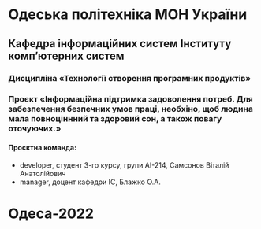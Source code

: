 # Одеська політехніка МОН України
## Кафедра інформаційних систем Інституту комп’ютерних систем
### Дисципліна «Технології створення програмних продуктів»

### Проєкт «Інформаційна підтримка задоволення потреб. Для забезпечення безпечних умов праці, необхіно, щоб людина мала повноціннний та здоровий сон, а також повагу оточуючих.»
#### Проєктна команда:
- developer, студент 3-го курсу, групи AI-214, Самсонов Віталій Анатолійович
- manager, доцент кафедри ІС, Блажко О.А.

# Одеса-2022
